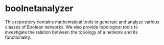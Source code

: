 # boolnetanalyzer
This repository contains mathematical tools to generate and analyze various classes of Boolean networks. We also provide topological tools to investigate the relation between the topology of a network and its functionality. 
